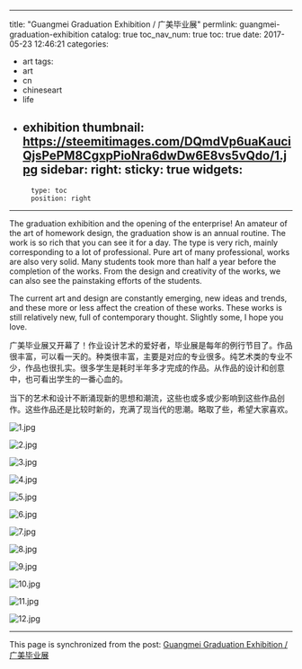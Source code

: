 
---
title: "Guangmei Graduation Exhibition / 广美毕业展"
permlink: guangmei-graduation-exhibition
catalog: true
toc_nav_num: true
toc: true
date: 2017-05-23 12:46:21
categories:
- art
tags:
- art
- cn
- chineseart
- life
- exhibition
thumbnail: https://steemitimages.com/DQmdVp6uaKauciQjsPePM8CgxpPioNra6dwDw6E8vs5vQdo/1.jpg
sidebar:
    right:
        sticky: true
widgets:
    -
        type: toc
        position: right
---


The graduation exhibition and the opening of the enterprise! An amateur of the art of homework design, the graduation show is an annual routine. The work is so rich that you can see it for a day. The type is very rich, mainly corresponding to a lot of professional. Pure art of many professional, works are also very solid. Many students took more than half a year before the completion of the works. From the design and creativity of the works, we can also see the painstaking efforts of the students.

The current art and design are constantly emerging, new ideas and trends, and these more or less affect the creation of these works. These works is still relatively new, full of contemporary thought. Slightly some, I hope you love.

广美毕业展又开幕了！作业设计艺术的爱好者，毕业展是每年的例行节目了。作品很丰富，可以看一天的。种类很丰富，主要是对应的专业很多。纯艺术类的专业不少，作品也很扎实。很多学生是耗时半年多才完成的作品。从作品的设计和创意中，也可看出学生的一番心血的。

当下的艺术和设计不断涌现新的思想和潮流，这些也或多或少影响到这些作品创作。这些作品还是比较时新的，充满了现当代的思潮。略取了些，希望大家喜欢。

![1.jpg](https://steemitimages.com/DQmdVp6uaKauciQjsPePM8CgxpPioNra6dwDw6E8vs5vQdo/1.jpg)

![2.jpg](https://steemitimages.com/DQmTe4tM3g9F4uhs6JvF4yo5BHzZiK1BfZord8Fk4yFmVb6/2.jpg)

![3.jpg](https://steemitimages.com/DQmcxjgQm1R6S4ysL1aXN6WVAZ6kBCgYgL1qKz9kEJENEmQ/3.jpg)

![4.jpg](https://steemitimages.com/DQmNVKMMXpQxzcN5qUeHPveRbAeaKBGDyBT7W9TFKYCoCqj/4.jpg)

![5.jpg](https://steemitimages.com/DQmaQbFc5hCttdQ2CzxHatvNSwD8ny46v1s41TiQRmwSKLr/5.jpg)

![6.jpg](https://steemitimages.com/DQmXfwt9eveBUzHi5fzKLAunzXQkyjXP2dMhPrPQaAnTRE8/6.jpg)

![7.jpg](https://steemitimages.com/DQmSKyoFna6WpUfWouv37bWqcQTvpbsr5cZp5TXhJET185p/7.jpg)

![8.jpg](https://steemitimages.com/DQmRNr9sEjQFVUkzEwfHrdpHMJDkvA1nSXyWPTkNqYNcdC3/8.jpg)

![9.jpg](https://steemitimages.com/DQmdYZrUqQf8MRPWmRtvHSLJRYtGmBnRAYngK3n9n8MQpJY/9.jpg)

![10.jpg](https://steemitimages.com/DQmUxUxUU16r1UAdrPLi4iSS3iRwnTn9QXn6h9itZFuuqMT/10.jpg)

![11.jpg](https://steemitimages.com/DQmWETnSrEGrd1QX56sJpdtUQGz3Fd6gmvArsBH7MapTE2w/11.jpg)

![12.jpg](https://steemitimages.com/DQmSnbbyVjvkmMyGo856hpMVm9mm8vva54pjdKVJ7KrrMfB/12.jpg)

- - -

This page is synchronized from the post: [Guangmei Graduation Exhibition / 广美毕业展](https://steemit.com/@lemooljiang/guangmei-graduation-exhibition)
